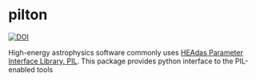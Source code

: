 # pilton

[![DOI](https://zenodo.org/badge/68617930.svg)](https://zenodo.org/badge/latestdoi/68617930)

High-energy astrophysics software commonly uses [HEAdas Parameter Interface Library, PIL](https://heasarc.nasa.gov/lheasoft/headas/pil/).
This package provides python interface to the PIL-enabled tools 
